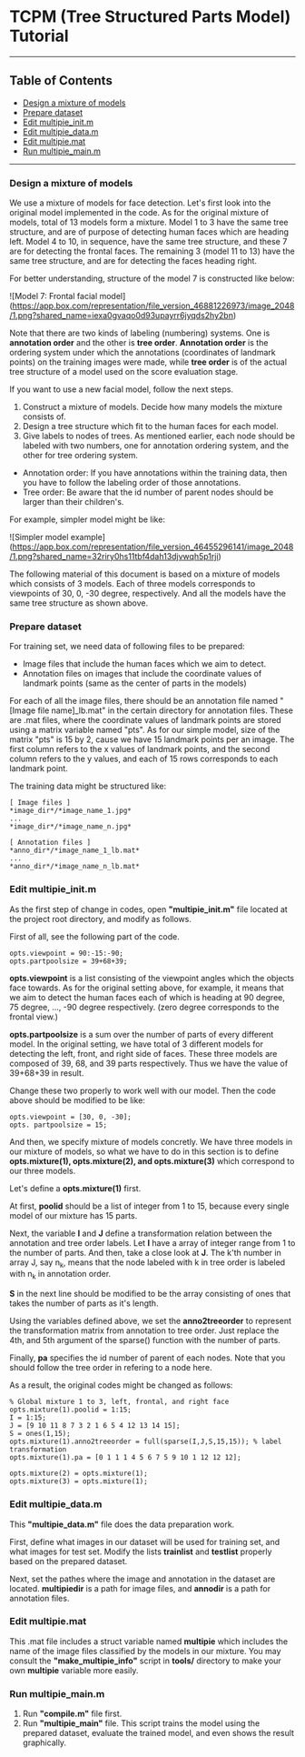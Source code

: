 # TCPM (Tree Structured Parts Model) Tutorial


----

## Table of Contents

* [Design a mixture of models](#design_a_mixture_of_models)
* [Prepare dataset](#prepare_dataset)
* [Edit multipie_init.m](#edit_multipie_init.m)
* [Edit multipie_data.m](#edit_multipie_data.m)
* [Edit multipie.mat](#edit_multipie.mat)
* [Run multipie_main.m](#run_multipie_main.m)


----

### Design a mixture of models

We use a mixture of models for face detection. Let's first look into the original model implemented in the code. As for the original mixture of models, total of 13 models form a mixture. Model 1 to 3 have the same tree structure, and are of purpose of detecting human faces which are heading left. Model 4 to 10, in sequence, have the same tree structure, and these 7 are for detecting the frontal faces. The remaining 3 (model 11 to 13) have the same tree structure, and are for detecting the faces heading right.

For better understanding, structure of the model 7 is constructed like below:

![Model 7: Frontal facial model]
(https://app.box.com/representation/file_version_46881226973/image_2048/1.png?shared_name=iexa0gvaqo0d93upayrr6jyqds2hy2bn)

Note that there are two kinds of labeling (numbering) systems. One is **annotation order** and the other is **tree order**. **Annotation order** is the ordering system under which the annotations (coordinates of landmark points) on the training images were made, while **tree order** is of the actual tree structure of a model used on the score evaluation stage.

If you want to use a new facial model, follow the next steps.

1.  Construct a mixture of models. Decide how many models the mixture consists of.
2.  Design a tree structure which fit to the human faces for each model.
3.  Give labels to nodes of trees. As mentioned earlier, each node should be labeled with two numbers, one for annotation ordering system, and the other for tree ordering system.

* Annotation order: If you have annotations within the training data, then you have to follow the labeling order of those annotations.
* Tree order: Be aware that the id number of parent nodes should be larger than their children's.

For example, simpler model might be like:

![Simpler model example]
(https://app.box.com/representation/file_version_46455296141/image_2048/1.png?shared_name=32riry0hs11tbf4dah13djvwqh5p1rji)

The following material of this document is based on a mixture of models which consists of 3 models. Each of three models corresponds to viewpoints of 30, 0, -30 degree, respectively. And all the models have the same tree structure as shown above.


### Prepare dataset

For training set, we need data of following files to be prepared:
* Image files that include the human faces which we aim to detect.
* Annotation files on images that include the coordinate values of landmark points (same as the center of parts in the models)

For each of all the image files, there should be an annotation file named "[Image file name]_lb.mat" in the certain directory for annotation files. These are .mat files, where the coordinate values of landmark points are stored using a matrix variable named "pts". As for our simple model, size of the matrix "pts" is 15 by 2, cause we have 15 landmark points per an image. The first column refers to the x values of landmark points, and the second column refers to the y values, and each of 15 rows corresponds to each landmark point.

The training data might be structured like:

    [ Image files ]
    *image_dir*/*image_name_1.jpg*
    ...
    *image_dir*/*image_name_n.jpg*
    
    [ Annotation files ]
    *anno_dir*/*image_name_1_lb.mat*
    ...
    *anno_dir*/*image_name_n_lb.mat*


### Edit multipie_init.m

As the first step of change in codes, open **"multipie_init.m"** file located at the project root directory, and modify as follows.

First of all, see the following part of the code.

    opts.viewpoint = 90:-15:-90;
    opts.partpoolsize = 39+68+39;

**opts.viewpoint** is a list consisting of the viewpoint angles which the objects face towards. As for the original setting above, for example, it means that we aim to detect the human faces each of which is heading at 90 degree, 75 degree, ..., -90 degree respectively. (zero degree corresponds to the frontal view.)

**opts.partpoolsize** is a sum over the number of parts of every different model. In the original setting, we have total of 3 different models for detecting the left, front, and right side of faces. These three models are composed of 39, 68, and 39 parts respectively. Thus we have the value of 39+68+39 in result.

Change these two properly to work well with our model. Then the code above should be modified to be like:

    opts.viewpoint = [30, 0, -30];
    opts. partpoolsize = 15;

And then, we specify mixture of models concretly. We have three models in our mixture of models, so what we have to do in this section is to define **opts.mixture(1), opts.mixture(2), and opts.mixture(3)** which correspond to our three models.

Let's define a **opts.mixture(1)** first.

At first, **poolid** should be a list of integer from 1 to 15, because every single model of our mixture has 15 parts.

Next, the variable **I** and **J** define a transformation relation between the annotation and tree order labels. Let **I** have a array of integer range from 1 to the number of parts. And then, take a close look at **J**. The k'th number in array J, say n<sub>k</sub>, means that the node labeled with k in tree order is labeled with n<sub>k</sub> in annotation order.

**S** in the next line should be modified to be the array consisting of ones that takes the number of parts as it's length.

Using the variables defined above, we set the **anno2treeorder** to represent the transformation matrix from annotation to tree order. Just replace the 4th, and 5th argument of the sparse() function with the number of parts.

Finally, **pa** specifies the id number of parent of each nodes. Note that you should follow the tree order in refering to a node here.

As a result, the original codes might be changed as follows:

    % Global mixture 1 to 3, left, frontal, and right face
    opts.mixture(1).poolid = 1:15;
    I = 1:15;
    J = [9 10 11 8 7 3 2 1 6 5 4 12 13 14 15];
    S = ones(1,15);
    opts.mixture(1).anno2treeorder = full(sparse(I,J,S,15,15)); % label transformation
    opts.mixture(1).pa = [0 1 1 1 4 5 6 7 5 9 10 1 12 12 12];
    
    opts.mixture(2) = opts.mixture(1);
    opts.mixture(3) = opts.mixture(1);


### Edit multipie_data.m

This **"multipie_data.m"** file does the data preparation work.

First, define what images in our dataset will be used for training set, and what images for test set. Modify the lists **trainlist** and **testlist** properly based on the prepared dataset.

Next, set the pathes where the image and annotation in the dataset are located. **multipiedir** is a path for image files, and **annodir** is a path for annotation files.


### Edit multipie.mat

This .mat file includes a struct variable named **multipie** which includes the name of the image files classified by the models in our mixture. You may consult the **"make_multipie_info"** script in **tools/** directory to make your own **multipie** variable more easily.


### Run multipie_main.m

1. Run **"compile.m"** file first.
2. Run **"multipie_main"** file. This script trains the model using the prepared dataset, evaluate the trained model, and even shows the result graphically.
